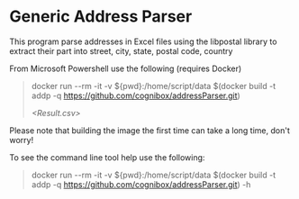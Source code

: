# Generic Address Parser

This program parse addresses in Excel files using the libpostal library to extract their part into street, city, state, postal code, country

From Microsoft Powershell use the following (requires Docker)
> docker run --rm -it -v $&#x7b;pwd&#x7d;:/home/script/data $(docker build -t addp -q https://github.com/cognibox/addressParser.git) <address file.xlsx> <Result.csv>

Please note that building the image the first time can take a long time, don't worry!

To see the command line tool help use the following:

> docker run --rm -it -v $&#x7b;pwd&#x7d;:/home/script/data $(docker build -t addp -q https://github.com/cognibox/addressParser.git) -h
